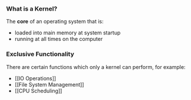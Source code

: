 ### What is a Kernel?
The **core** of an operating system that is:
- loaded into main memory at system startup
- running at all times on the computer
### Exclusive Functionality
There are certain functions which only a kernel can perform, for example:
- [[IO Operations]]
- [[File System Management]]
- [[CPU Scheduling]]
